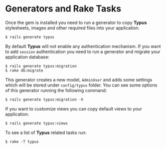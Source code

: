 # Generators and Rake Tasks

Once the gem is installed you need to run a generator to copy **Typus**
stylesheets, images and other required files into your application.

    $ rails generate typus

By default **Typus** will not enable any authentication mechanism. If you want
to add `session` authentication you need to run a generator and migrate
your application database:

    $ rails generate typus:migration
    $ rake db:migrate

This generator creates a new model, `AdminUser` and adds some settings
which will be stored under `config/typus` folder. You can see some options
of this generator running the following command:

    $ rails generate typus:migration -h

If you want to customize views you can copy default views to your application.

    $ rails generate typus:views

To see a list of **Typus** related tasks run:

    $ rake -T typus
